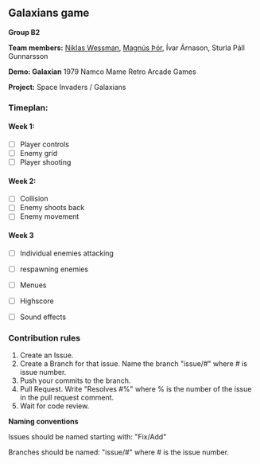 ## Galaxians game

**Group B2**

**Team members:** [Niklas Wessman](https://github.com/nwessman), [Magnús Þór](https://github.com/maggithor97), Ívar Árnason, Sturla Páll Gunnarsson

**Demo: Galaxian** 1979 Namco Mame Retro Arcade Games

**Project:** Space Invaders / Galaxians


### Timeplan:

#### Week 1:
- [ ] Player controls 
- [ ] Enemy grid
- [ ] Player shooting 

#### Week 2:
- [ ] Collision 
- [ ] Enemy shoots back
- [ ] Enemy movement

#### Week 3
- [ ] Individual enemies attacking
- [ ] respawning enemies
- [ ] Menues
- [ ] Highscore
- [ ] Sound effects


### Contribution rules

1. Create an Issue. 
2. Create a Branch for that issue. Name the branch "issue/#" where # is issue number.
3. Push your commits to the branch.
4. Pull Request. Write "Resolves #%" where % is the number of the issue in the pull request comment.
5. Wait for code review.

**Naming conventions**

Issues should be named starting with: "Fix/Add" 

Branches should be named: "issue/#" where # is the issue number.

